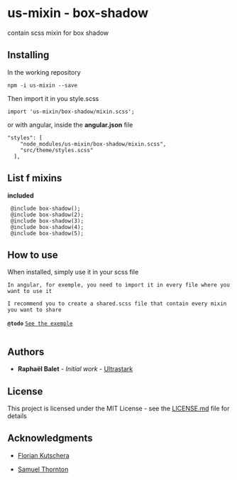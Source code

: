 # us-mixin - box-shadow

contain scss mixin for box shadow

## Installing

In the working repository

```
npm -i us-mixin --save
```

Then import it in you style.scss

```
import 'us-mixin/box-shadow/mixin.scss';
```

or with angular, inside the **angular.json** file

```
"styles": [
    "node_modules/us-mixin/box-shadow/mixin.scss",
    "src/theme/styles.scss"
  ],
```

## List f mixins

**included**

```
 @include box-shadow();
 @include box-shadow(2);
 @include box-shadow(3);
 @include box-shadow(4);
 @include box-shadow(5);
```

## How to use

When installed, simply use it in your scss file

`In angular, for exemple, you need to import it in every file where you want to use it`

`I recommend you to create a shared.scss file that contain every mixin you want to share`

**`@todo`** [`See the exemple`](https://github.com/rbalet/us-mixin)

```

```

## Authors

- **Raphaël Balet** - _Initial work_ - [Ultrastark](https://ultrastark.ch)

## License

This project is licensed under the MIT License - see the [LICENSE.md](LICENSE.md) file for details

## Acknowledgments

- [Florian Kutschera](https://medium.com/@Florian/freebie-google-material-design-shadow-helper-2a0501295a2d)

- [Samuel Thornton](https://codepen.io/sdthornton/pen/wBZdXq)
